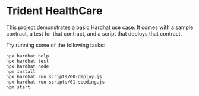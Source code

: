 # Trident HealthCare 

This project demonstrates a basic Hardhat use case. It comes with a sample contract, a test for that contract, and a script that deploys that contract.

Try running some of the following tasks:

```shell
npx hardhat help
npx hardhat test
npx hardhat node
npm install 
npx hardhat run scripts/00-deploy.js
npx hardhat run scripts/01-seeding.js
npm start
```
